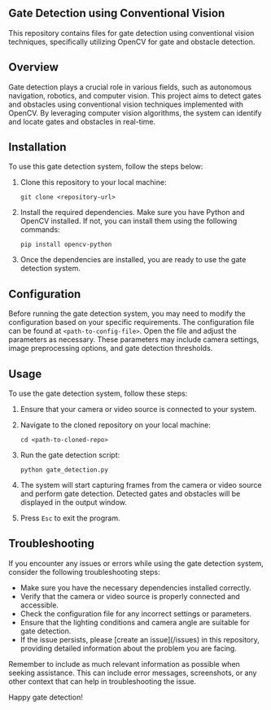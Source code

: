 ## Gate Detection using Conventional Vision

This repository contains files for gate detection using conventional vision techniques, specifically utilizing OpenCV for gate and obstacle detection.

## Overview <a name="overview"></a>

Gate detection plays a crucial role in various fields, such as autonomous navigation, robotics, and computer vision. This project aims to detect gates and obstacles using conventional vision techniques implemented with OpenCV. By leveraging computer vision algorithms, the system can identify and locate gates and obstacles in real-time.

## Installation <a name="installation"></a>

To use this gate detection system, follow the steps below:

1. Clone this repository to your local machine:

   ```
   git clone <repository-url>
   ```

2. Install the required dependencies. Make sure you have Python and OpenCV installed. If not, you can install them using the following commands:

   ```
   pip install opencv-python
   ```

3. Once the dependencies are installed, you are ready to use the gate detection system.

## Configuration <a name="configuration"></a>

Before running the gate detection system, you may need to modify the configuration based on your specific requirements. The configuration file can be found at `<path-to-config-file>`. Open the file and adjust the parameters as necessary. These parameters may include camera settings, image preprocessing options, and gate detection thresholds.

## Usage <a name="usage"></a>

To use the gate detection system, follow these steps:

1. Ensure that your camera or video source is connected to your system.

2. Navigate to the cloned repository on your local machine:

   ```
   cd <path-to-cloned-repo>
   ```

3. Run the gate detection script:

   ```
   python gate_detection.py
   ```

4. The system will start capturing frames from the camera or video source and perform gate detection. Detected gates and obstacles will be displayed in the output window.

5. Press `Esc` to exit the program.

## Troubleshooting <a name="troubleshooting"></a>

If you encounter any issues or errors while using the gate detection system, consider the following troubleshooting steps:

- Make sure you have the necessary dependencies installed correctly.
- Verify that the camera or video source is properly connected and accessible.
- Check the configuration file for any incorrect settings or parameters.
- Ensure that the lighting conditions and camera angle are suitable for gate detection.
- If the issue persists, please [create an issue](<repository-url>/issues) in this repository, providing detailed information about the problem you are facing.

Remember to include as much relevant information as possible when seeking assistance. This can include error messages, screenshots, or any other context that can help in troubleshooting the issue.

Happy gate detection!